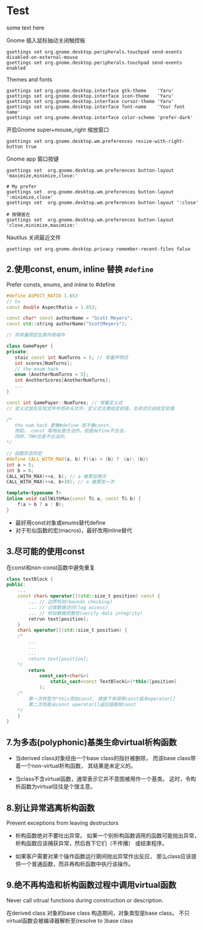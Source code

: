 # Test

some text here

Gnome 插入鼠标抽动关闭触控板

```shell
gsettings set org.gnome.desktop.peripherals.touchpad send-events disabled-on-external-mouse
gsettings set org.gnome.desktop.peripherals.touchpad send-events enabled
```

Themes and fonts

```shell
gsettings set org.gnome.desktop.interface gtk-theme    'Yaru'
gsettings set org.gnome.desktop.interface icon-theme   'Yaru'
gsettings set org.gnome.desktop.interface cursor-theme 'Yaru'
gsettings set org.gnome.desktop.interface font-name    'Your font name'
gsettings set org.gnome.desktop.interface color-scheme 'prefer-dark'
```

开启Gnome super+mouse_right 缩放窗口

```shell
gsettings set org.gnome.desktop.wm.preferences resize-with-right-button true
```

Gnome app 窗口按键

```shell
gsettings set  org.gnome.desktop.wm.preferences button-layout 'maximize,minimize,close:'

# My prefer
gsettings set  org.gnome.desktop.wm.preferences button-layout ':minimize,close'
gsettings set  org.gnome.desktop.wm.preferences button-layout ':close'

# 按键居左
gsettings set  org.gnome.desktop.wm.preferences button-layout 'close,minimize,maximize:'
```

Nautilus 关闭最近文件

```shell
gsettings set org.gnome.desktop.privacy remember-recent-files false
```


## 2.使用const, enum, inline 替换 `#define`

Prefer consts, enums, and inline to #define

```cpp
#define ASPECT_RATIO 1.653
// to
const double AspectRatio = 1.653;

const char* const authorName = "Scott Meyers";
const std::string authorName("ScottMeyers");

// 将常量限定在类作用域中

class GamePayer {
private:
   staic const int NumTurns = 5; // 常量声明式
   int scores[NumTurns];
   // the enum hack
   enum {AnotherNumTurns = 5};
   int AnotherScores[AnotherNumTurns];
   ...
}

const int GamePayer::NumTures; // 常量定义式
// 定义式放在实现文件中而非头文件，定义式无需给定初值，生命式已经给定初值

/*
   the num hack 更像#define 而不像const，
   例如， const 取地址是合法的，但是define不合法，
   同样，TNH也是不合法的。
*/

// 函数形态的宏
#define CALL_WITH_MAX(a, b) f((a) > (b) ?　(a): (b))
int a = 5;
int b = 6;
CALL_WITH_MAX(++a, b); // a 被累加两次
CALL_WITH_MAX(++a, b+10); // a 被累加一次

template<typename T>
inline void callWithMax(const T& a, const T& b) {
    f(a > b ? a : B);
}

```

* 最好用const对象或enums替代define
* 对于形似函数的宏(macros)，最好改用inline替代

## 3.尽可能的使用const

在const和non-const函数中避免重复

```cpp
class textBlock {
public:
    ...
    const char& operator[](std::size_t position) const {
        ... // 边界检验(bounds checking)
        ... // 记录数据访问(log access)
        ... // 检验数据完整性(verify data integrity)
        retrun text[position];
    }
    char& operator[](std::size_t position) {
    /*
        ...
        ...
        ...
        return text[position];
    */
        return
            const_cast<char&>(
                static_cast<const TextBlock&>(*this)[position]
            );
    /*
        第一次转型为*this添加const, 使接下来调用const版本operator[]
        第二次则是从const operator[]返回值剔除const
    */
    }
}
```

## 7.为多态(polyphonic)基类生命virtual析构函数

* 当derived class对象经由一个base class的指针被删除，
而该base class带着一个non-virtual析构函数，
其结果是未定义的。

* 当class不含virtual函数，通常表示它并不意图被用作一个基类。
这时，令构析函数为virtual往往是个馊主意。

## 8.别让异常逃离析构函数

Prevent exceptions from leaving destructors

* 析构函数绝对不要吐出异常。
如果一个别析构函数调用的函数可能抛出异常，
析构函数应该捕获异常，然后吞下它们（不传播）
或结束程序。

* 如果客户需要对某个操作函数运行期间抛出异常作出反应，
那么class应该提供一个普通函数，而非再构析函数中执行该操作。

## 9.绝不再构造和析构函数过程中调用virtual函数

Never call vitrual functions during construction or description.

在derived class 对象的base class 构造期间，对象类型是base class。
不只virtual函数会被编译器解析至(resolve to )base class

